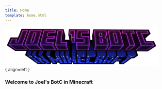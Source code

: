 ```yaml
---
title: Home
template: home.html
---
```



![Joel's BotC in Minecraft logo](assets/logo.png "Joel's BotC"){ align=left }

### Welcome to Joel's BotC in Minecraft









